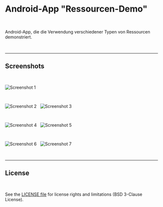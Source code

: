 # Android-App "Ressourcen-Demo" #

<br>

Android-App, die die Verwendung verschiedener Typen von Ressourcen demonstriert.

<br>

----

## Screenshots ##

<br>

![Screenshot 1](screenshot_1.png)  

<br>

![Screenshot 2](screenshot_2.png) &nbsp; ![Screenshot 3](screenshot_3.png)

<br>

![Screenshot 4](screenshot_4.png) &nbsp; ![Screenshot 5](screenshot_5.png)

<br>

![Screenshot 6](screenshot_6.png) &nbsp; ![Screenshot 7](screenshot_7.png)

<br>

----

## License ##

<br>

See the [LICENSE file](LICENSE.md) for license rights and limitations (BSD 3-Clause License).

<br>
